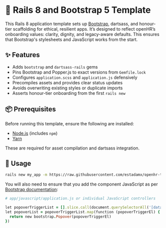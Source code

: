 # 🧵 Rails 8 and Bootstrap 5 Template

This Rails 8 application template sets up <a href="https://getbootstrap.com/" target="_blank">Bootstrap</a>, dartsass, and honour-tier scaffolding for ethical, resilient apps. It’s designed to reflect openHR’s onboarding values: clarity, dignity, and legacy-aware defaults. This ensures that Bootstrap's stylesheets and JavaScript works from the start.

## ✨ Features

- Adds `bootstrap` and `dartsass-rails` gems  
- Pins Bootstrap and Popper.js to exact versions from `Gemfile.lock`  
- Configures `application.scss` and `application.js` defensively  
- Precompiles assets and provides clear status updates  
- Avoids overwriting existing styles or duplicate imports  
- Asserts honour-tier onboarding from the first `rails new`

## 📦 Prerequisites

Before running this template, ensure the following are installed:

- [Node.js](https://nodejs.org/) (includes `npm`)  
- [Yarn](https://classic.yarnpkg.com/lang/en/docs/install/)

These are required for asset compilation and dartsass integration.

## 🚀 Usage

```bash
rails new my_app -m https://raw.githubusercontent.com/estadamx/openhr-template/main/openhr_bootstrap_template.rb
```
You will also need to ensure that you add the component JavaScript as per <a href="https://getbootstrap.com/docs/" target="_blank">Bootstrap documentation</a>:
```ruby
# app/javascript/application.js or individual JavaScript controllers

let popoverTriggerList = [].slice.call(document.querySelectorAll('[data-bs-toggle="popover"]'))  
let popoverList = popoverTriggerList.map(function (popoverTriggerEl) {  
  return new bootstrap.Popover(popoverTriggerEl)  
})
```
